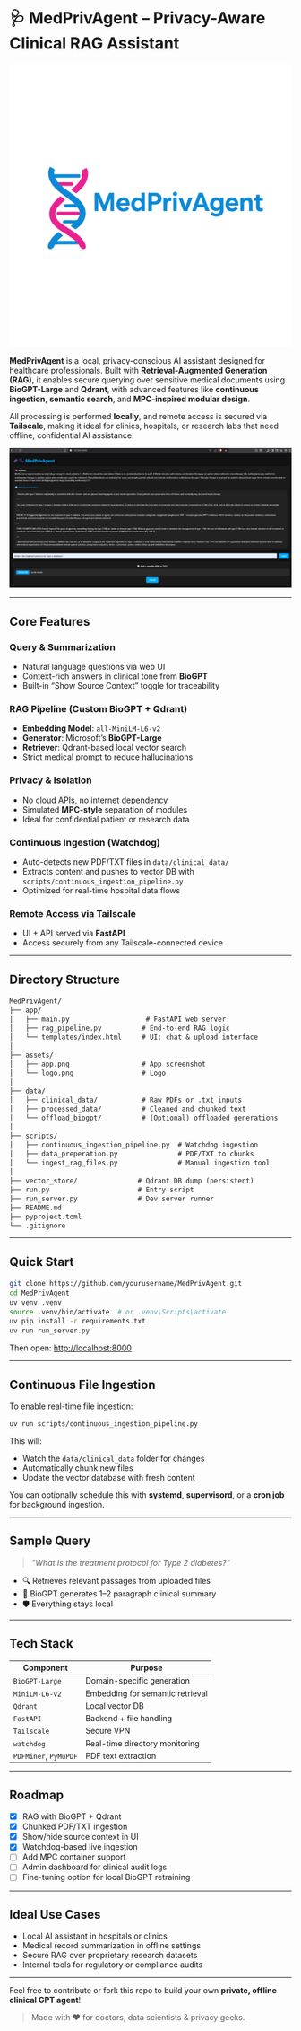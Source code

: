 # 🩺 MedPrivAgent – Privacy-Aware Clinical RAG Assistant

![](https://github.com/prakhar105/clinical-rag-agent/blob/main/assets/logo.png)

**MedPrivAgent** is a local, privacy-conscious AI assistant designed for healthcare professionals. Built with **Retrieval-Augmented Generation (RAG)**, it enables secure querying over sensitive medical documents using **BioGPT-Large** and **Qdrant**, with advanced features like **continuous ingestion**, **semantic search**, and **MPC-inspired modular design**.

All processing is performed **locally**, and remote access is secured via **Tailscale**, making it ideal for clinics, hospitals, or research labs that need offline, confidential AI assistance.

![UI Preview](https://github.com/prakhar105/clinical-rag-agent/blob/main/assets/app.png)

---

##  Core Features

###  Query & Summarization
- Natural language questions via web UI
- Context-rich answers in clinical tone from **BioGPT**
- Built-in “Show Source Context” toggle for traceability

###  RAG Pipeline (Custom BioGPT + Qdrant)
- **Embedding Model**: `all-MiniLM-L6-v2`
- **Generator**: Microsoft’s **BioGPT-Large**
- **Retriever**: Qdrant-based local vector search
- Strict medical prompt to reduce hallucinations

###  Privacy & Isolation
- No cloud APIs, no internet dependency
- Simulated **MPC-style** separation of modules
- Ideal for confidential patient or research data

###  Continuous Ingestion (Watchdog)
- Auto-detects new PDF/TXT files in `data/clinical_data/`
- Extracts content and pushes to vector DB with `scripts/continuous_ingestion_pipeline.py`
- Optimized for real-time hospital data flows

###  Remote Access via Tailscale
- UI + API served via **FastAPI**
- Access securely from any Tailscale-connected device

---

##  Directory Structure

```
MedPrivAgent/
├── app/
│   ├── main.py                   # FastAPI web server
│   ├── rag_pipeline.py          # End-to-end RAG logic
│   └── templates/index.html     # UI: chat & upload interface
│
├── assets/
│   ├── app.png                  # App screenshot
│   └── logo.png                 # Logo
│
├── data/
│   ├── clinical_data/           # Raw PDFs or .txt inputs
│   ├── processed_data/          # Cleaned and chunked text
│   └── offload_biogpt/          # (Optional) offloaded generations
│
├── scripts/
│   ├── continuous_ingestion_pipeline.py  # Watchdog ingestion
│   ├── data_preperation.py               # PDF/TXT to chunks
│   └── ingest_rag_files.py               # Manual ingestion tool
│
├── vector_store/               # Qdrant DB dump (persistent)
├── run.py                      # Entry script
├── run_server.py               # Dev server runner
├── README.md
├── pyproject.toml
└── .gitignore
```

---

##  Quick Start

```bash
git clone https://github.com/yourusername/MedPrivAgent.git
cd MedPrivAgent
uv venv .venv
source .venv/bin/activate  # or .venv\Scripts\activate
uv pip install -r requirements.txt
uv run run_server.py
```

Then open: [http://localhost:8000](http://localhost:8000)

---

##  Continuous File Ingestion

To enable real-time file ingestion:

```bash
uv run scripts/continuous_ingestion_pipeline.py
```

This will:
- Watch the `data/clinical_data` folder for changes
- Automatically chunk new files
- Update the vector database with fresh content

You can optionally schedule this with **systemd**, **supervisord**, or a **cron job** for background ingestion.

---

##  Sample Query

> _"What is the treatment protocol for Type 2 diabetes?"_

- 🔍 Retrieves relevant passages from uploaded files
- 🧠 BioGPT generates 1–2 paragraph clinical summary
- 🛡️ Everything stays local

---

##  Tech Stack

| Component            | Purpose                           |
|---------------------|-----------------------------------|
| `BioGPT-Large`       | Domain-specific generation        |
| `MiniLM-L6-v2`       | Embedding for semantic retrieval  |
| `Qdrant`             | Local vector DB                   |
| `FastAPI`            | Backend + file handling           |
| `Tailscale`          | Secure VPN                        |
| `watchdog`           | Real-time directory monitoring    |
| `PDFMiner`, `PyMuPDF`| PDF text extraction               |

---

##  Roadmap

- [x] RAG with BioGPT + Qdrant
- [x] Chunked PDF/TXT ingestion
- [x] Show/hide source context in UI
- [x] Watchdog-based live ingestion
- [ ] Add MPC container support
- [ ] Admin dashboard for clinical audit logs
- [ ] Fine-tuning option for local BioGPT retraining

---

##  Ideal Use Cases

- Local AI assistant in hospitals or clinics
- Medical record summarization in offline settings
- Secure RAG over proprietary research datasets
- Internal tools for regulatory or compliance audits

---

Feel free to contribute or fork this repo to build your own **private, offline clinical GPT agent**!

> Made with ❤️ for doctors, data scientists & privacy geeks.

